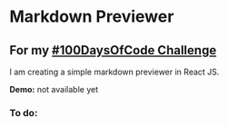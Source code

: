 # Markdown Previewer

## For my [#100DaysOfCode Challenge](https://github.com/izabelka/100-days-of-code)


I am creating a simple markdown previewer in React JS.

**Demo:** not available yet

### To do:
